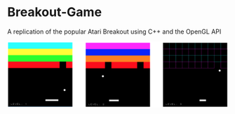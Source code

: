 # Breakout-Game
A replication of the popular Atari Breakout using C++ and the OpenGL API

![Screenshot](game-screen.png)
